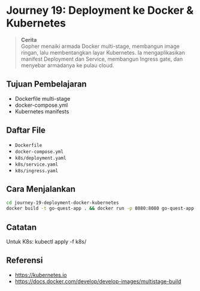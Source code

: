 # Journey 19: Deployment ke Docker & Kubernetes
> **Cerita**  
Gopher menaiki armada Docker multi-stage, membangun image ringan, lalu membentangkan layar Kubernetes. Ia mengaplikasikan manifest Deployment dan Service, membangun Ingress gate, dan menyebar armadanya ke pulau cloud.


## Tujuan Pembelajaran
- Dockerfile multi-stage
- docker-compose.yml
- Kubernetes manifests

## Daftar File
- `Dockerfile`
- `docker-compose.yml`
- `k8s/deployment.yaml`
- `k8s/service.yaml`
- `k8s/ingress.yaml`

## Cara Menjalankan
```bash
cd journey-19-deployment-docker-kubernetes
docker build -t go-quest-app . && docker run -p 8080:8080 go-quest-app
```

## Catatan
Untuk K8s: kubectl apply -f k8s/

## Referensi
- https://kubernetes.io
- https://docs.docker.com/develop/develop-images/multistage-build
